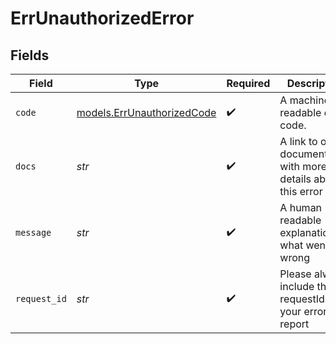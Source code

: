 # ErrUnauthorizedError


## Fields

| Field                                                               | Type                                                                | Required                                                            | Description                                                         | Example                                                             |
| ------------------------------------------------------------------- | ------------------------------------------------------------------- | ------------------------------------------------------------------- | ------------------------------------------------------------------- | ------------------------------------------------------------------- |
| `code`                                                              | [models.ErrUnauthorizedCode](../models/errunauthorizedcode.md)      | :heavy_check_mark:                                                  | A machine readable error code.                                      | UNAUTHORIZED                                                        |
| `docs`                                                              | *str*                                                               | :heavy_check_mark:                                                  | A link to our documentation with more details about this error code | https://unkey.dev/docs/api-reference/errors/code/UNAUTHORIZED       |
| `message`                                                           | *str*                                                               | :heavy_check_mark:                                                  | A human readable explanation of what went wrong                     |                                                                     |
| `request_id`                                                        | *str*                                                               | :heavy_check_mark:                                                  | Please always include the requestId in your error report            | req_1234                                                            |